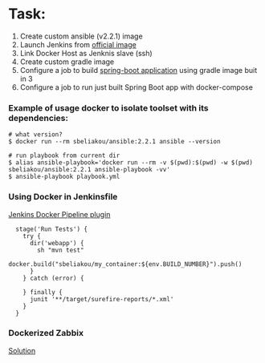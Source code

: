 # Task:
1. Create custom ansible (v2.2.1) image
2. Launch Jenkins from [official image](https://github.com/jenkinsci/docker)
3. Link Docker Host as Jenknis slave (ssh)
4. Create custom gradle image
5. Configure a job to build [spring-boot application](https://spring.io/guides/gs/spring-boot/) using gradle image buit in 3
6. Configure a job to run just built Spring Boot app with docker-compose



### Example of usage docker to isolate toolset with its dependencies:

```
# what version?
$ docker run --rm sbeliakou/ansible:2.2.1 ansible --version

# run playbook from current dir
$ alias ansible-playbook='docker run --rm -v $(pwd):$(pwd) -w $(pwd) sbeliakou/ansible:2.2.1 ansible-playbook -vv'
$ ansible-playbook playbook.yml
```

### Using Docker in Jenkinsfile
[Jenkins Docker Pipeline plugin](https://go.cloudbees.com/docs/cloudbees-documentation/cje-user-guide/index.html#docker-workflow)

```
  stage('Run Tests') {
    try {
      dir('webapp') {
        sh "mvn test"
        docker.build("sbeliakou/my_container:${env.BUILD_NUMBER}").push()
      }
    } catch (error) {

    } finally {
      junit '**/target/surefire-reports/*.xml'
    }
  }
```

### Dockerized Zabbix
[Solution](https://www.zabbix.org/wiki/Dockerized_Zabbix)
